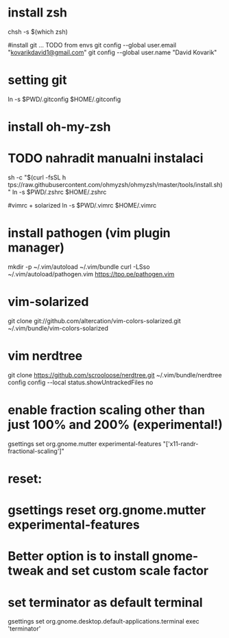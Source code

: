 # install zsh
chsh -s $(which zsh)

#install git ... TODO from envs
git config --global user.email "kovarikdavid1@gmail.com"
  git config --global user.name "David Kovarik"

# setting git
ln -s $PWD/.gitconfig $HOME/.gitconfig

# install oh-my-zsh
# TODO nahradit manualni instalaci
sh -c "$(curl -fsSL h
tps://raw.githubusercontent.com/ohmyzsh/ohmyzsh/master/tools/install.sh)"
ln -s $PWD/.zshrc $HOME/.zshrc

#vimrc + solarized
ln -s $PWD/.vimrc $HOME/.vimrc

# install pathogen (vim plugin manager)
mkdir -p ~/.vim/autoload ~/.vim/bundle
curl -LSso ~/.vim/autoload/pathogen.vim https://tpo.pe/pathogen.vim

# vim-solarized
git clone git://github.com/altercation/vim-colors-solarized.git ~/.vim/bundle/vim-colors-solarized

# vim nerdtree
git clone https://github.com/scrooloose/nerdtree.git ~/.vim/bundle/nerdtree
config config --local status.showUntrackedFiles no

# enable fraction scaling other than just 100% and 200% (experimental!)
gsettings set org.gnome.mutter experimental-features "['x11-randr-fractional-scaling']"
# reset:
# gsettings reset org.gnome.mutter experimental-features
# Better option is to install gnome-tweak and set custom scale factor
# 
# set terminator as default terminal
gsettings set org.gnome.desktop.default-applications.terminal exec 'terminator'

